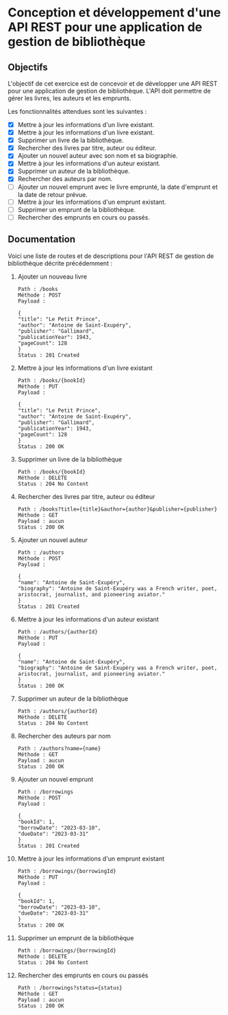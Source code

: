 # Conception et développement d'une API REST pour une application de gestion de bibliothèque


## Objectifs

L'objectif de cet exercice est de concevoir et de développer une API REST pour une application de gestion de bibliothèque. L'API doit permettre de gérer les livres, les auteurs et les emprunts.

Les fonctionnalités attendues sont les suivantes :

- [x] Mettre à jour les informations d'un livre existant.
- [x] Mettre à jour les informations d'un livre existant.
- [x] Supprimer un livre de la bibliothèque.
- [x] Rechercher des livres par titre, auteur ou éditeur.
- [x] Ajouter un nouvel auteur avec son nom et sa biographie.
- [x] Mettre à jour les informations d'un auteur existant.
- [x] Supprimer un auteur de la bibliothèque.
- [x] Rechercher des auteurs par nom.
- [ ] Ajouter un nouvel emprunt avec le livre emprunté, la date d'emprunt et la date de retour prévue.
- [ ] Mettre à jour les informations d'un emprunt existant.
- [ ] Supprimer un emprunt de la bibliothèque.
- [ ] Rechercher des emprunts en cours ou passés.

## Documentation 
Voici une liste de routes et de descriptions pour l'API REST de gestion de bibliothèque décrite précédemment :

1. Ajouter un nouveau livre 
    ```
    Path : /books 
    Méthode : POST
    Payload :
    
    {
    "title": "Le Petit Prince",
    "author": "Antoine de Saint-Exupéry",
    "publisher": "Gallimard",
    "publicationYear": 1943,
    "pageCount": 128
    }
    Status : 201 Created
    ```

2. Mettre à jour les informations d'un livre existant
    ```
    Path : /books/{bookId}
    Méthode : PUT
    Payload :
    
    {
    "title": "Le Petit Prince",
    "author": "Antoine de Saint-Exupéry",
    "publisher": "Gallimard",
    "publicationYear": 1943,
    "pageCount": 128
    }
    Status : 200 OK
    ```

3. Supprimer un livre de la bibliothèque
    ```
    Path : /books/{bookId}
    Méthode : DELETE
    Status : 204 No Content
      ```
   
4. Rechercher des livres par titre, auteur ou éditeur
    ```
    Path : /books?title={title}&author={author}&publisher={publisher}
    Méthode : GET
    Payload : aucun
    Status : 200 OK
    ```
 

5. Ajouter un nouvel auteur
    ```
    Path : /authors
    Méthode : POST
    Payload :
    
    {
    "name": "Antoine de Saint-Exupéry",
    "biography": "Antoine de Saint-Exupéry was a French writer, poet, aristocrat, journalist, and pioneering aviator."
    }
    Status : 201 Created
    ```

6. Mettre à jour les informations d'un auteur existant
    ```
    Path : /authors/{authorId}
    Méthode : PUT
    Payload :
    
    {
    "name": "Antoine de Saint-Exupéry",
    "biography": "Antoine de Saint-Exupéry was a French writer, poet, aristocrat, journalist, and pioneering aviator."
    }
    Status : 200 OK
    ```

7. Supprimer un auteur de la bibliothèque
    ```
    Path : /authors/{authorId}
    Méthode : DELETE
    Status : 204 No Content
    ```
   
8. Rechercher des auteurs par nom
    ``` 
    Path : /authors?name={name}
   Méthode : GET
   Payload : aucun
   Status : 200 OK
    ```

9. Ajouter un nouvel emprunt
    ```
    Path : /borrowings
    Méthode : POST
    Payload :
    
    {
    "bookId": 1,
    "borrowDate": "2023-03-10",
    "dueDate": "2023-03-31"
    }
    Status : 201 Created
    ```
    
10. Mettre à jour les informations d'un emprunt existant
    ```
    Path : /borrowings/{borrowingId}
    Méthode : PUT
    Payload :
    
    {
    "bookId": 1,
    "borrowDate": "2023-03-10",
    "dueDate": "2023-03-31"
    }
    Status : 200 OK
    ```

11. Supprimer un emprunt de la bibliothèque
    ```
    Path : /borrowings/{borrowingId}
    Méthode : DELETE
    Status : 204 No Content
    ```

12. Rechercher des emprunts en cours ou passés
    ```
    Path : /borrowings?status={status}
    Méthode : GET
    Payload : aucun
    Status : 200 OK
    ```